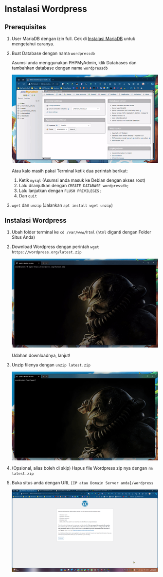 # Instalasi Wordpress

## Prerequisites

1. User MariaDB dengan izin full. Cek di [Instalasi MariaDB](/debian/mariadb.html) untuk mengetahui caranya.
2. Buat Database dengan nama `wordpressdb`
    
    Asumsi anda menggunakan PHPMyAdmin, klik Databases dan tambahkan database dengan nama `wordpressdb`
    
    ![Recording 2023-11-18 132848.gif](/assets/debian/wordpress/001_wordpress.gif)
    
    Atau kalo masih pakai Terminal ketik dua perintah berikut:
    
    1. Ketik `mysql` (Asumsi anda masuk ke Debian dengan akses root)
    2. Lalu dilanjutkan dengan `CREATE DATABASE wordpressdb;`
    3. Lalu lanjutkan dengan `FLUSH PRIVILEGES;`
    4. Dan `quit`

3. `wget` dan `unzip` (Jalankan `apt install wget unzip`)

## Instalasi Wordpress

1. Ubah folder terminal ke `cd /var/www/html` (`html` diganti dengan Folder Situs Anda)
2. Download Wordpress dengan perintah `wget https://wordpress.org/latest.zip`
    
    ![Recording 2023-11-18 1343032.gif](/assets/debian/wordpress/002_wordpress.gif)
    
    Udahan downloadnya, lanjut!
    
3. Unzip filenya dengan `unzip latest.zip`
    
    ![Recording 2023-11-18 161603.gif](/assets/debian/wordpress/003_wordpress.gif)
    
4. (Opsional, alias boleh di skip) Hapus file Wordpress zip nya dengan `rm latest.zip`
5. Buka situs anda dengan URL `[IP atau Domain Server anda]/wordpress`
    
    ![Untitled](/assets/debian/wordpress/004_wordpress.png)